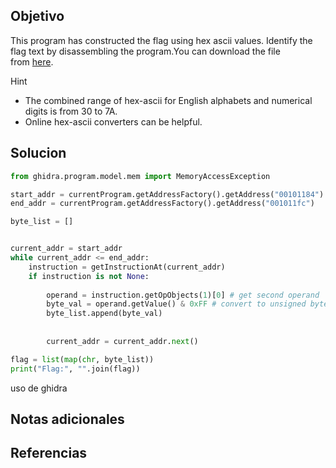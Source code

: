 ## Objetivo
This program has constructed the flag using hex ascii values. Identify the flag text by disassembling the program.You can download the file from [here](https://artifacts.picoctf.net/c/508/asciiftw).

Hint
- The combined range of hex-ascii for English alphabets and numerical digits is from 30 to 7A.
- Online hex-ascii converters can be helpful.
## Solucion
```python
from ghidra.program.model.mem import MemoryAccessException

start_addr = currentProgram.getAddressFactory().getAddress("00101184")
end_addr = currentProgram.getAddressFactory().getAddress("001011fc")

byte_list = []


current_addr = start_addr
while current_addr <= end_addr:
	instruction = getInstructionAt(current_addr)
	if instruction is not None:
		
		operand = instruction.getOpObjects(1)[0] # get second operand
		byte_val = operand.getValue() & 0xFF # convert to unsigned byte
		byte_list.append(byte_val)
                
       
        current_addr = current_addr.next()

flag = list(map(chr, byte_list))
print("Flag:", "".join(flag))
```

uso de ghidra
## Notas adicionales
## Referencias
